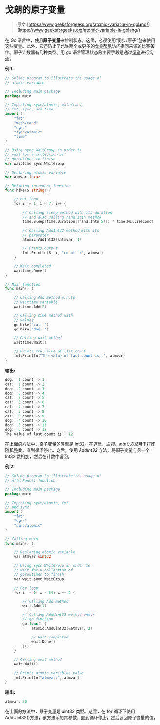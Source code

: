 # 戈朗的原子变量

> 原文:[https://www.geeksforgeeks.org/atomic-variable-in-golang/](https://www.geeksforgeeks.org/atomic-variable-in-golang/)

在 Go 语言中，使用**原子变量**来控制状态。这里，必须使用“同步/原子”包来使用这些变量。此外，它还防止了允许两个或更多的[戈鲁蒂尼](https://www.geeksforgeeks.org/goroutines-concurrency-in-golang/)访问相同来源的比赛条件。原子计数器有几种类型。用 go 语言管理状态的主要手段是通过[渠道](https://www.geeksforgeeks.org/channel-in-golang/)进行沟通。

**例 1:**

```go
// Golang program to illustrate the usage of
// atomic variable

// Including main package
package main

// Importing sync/atomic, math/rand,
// fmt, sync, and time
import (
    "fmt"
    "math/rand"
    "sync"
    "sync/atomic"
    "time"
)

// Using sync.WaitGroup in order to
// wait for a collection of
// goroutines to finish
var waittime sync.WaitGroup

// Declaring atomic variable
var atmvar int32

// Defining increment function
func hike(S string) {

    // For loop
    for i := 1; i < 7; i++ {

        // Calling sleep method with its duration
        // and also calling rand.Intn method
        time.Sleep(time.Duration((rand.Intn(5))) * time.Millisecond)

        // Calling AddInt32 method with its
        // parameter
        atomic.AddInt32(&atmvar, 1)

        // Prints output
        fmt.Println(S, i, "count ->", atmvar)
    }

    // Wait completed
    waittime.Done()
}

// Main function
func main() {

    // Calling Add method w.r.to
    // waittime variable
    waittime.Add(2)

    // Calling hike method with
    // values
    go hike("cat: ")
    go hike("dog: ")

    // Calling wait method
    waittime.Wait()

    // Prints the value of last count
    fmt.Println("The value of last count is :", atmvar)
}
```

**输出:**

```go
dog:  1 count -> 1
cat:  1 count -> 2
dog:  2 count -> 3
dog:  3 count -> 4
cat:  2 count -> 5
cat:  3 count -> 6
cat:  4 count -> 7
cat:  5 count -> 8
cat:  6 count -> 9
dog:  4 count -> 10
dog:  5 count -> 11
dog:  6 count -> 12
The value of last count is : 12

```

在上面的方法中，原子变量的类型是 int32。在这里，*兰特。Intn()方法*用于打印随机整数，直到循环停止。之后，使用 *AddInt32* 方法，将原子变量与另一个 Int32 数相加，然后在计数中返回。

**例 2:**

```go
// Golang program to illustrate the usage of
// AfterFunc() function

// Including main package
package main

// Importing sync/atomic, fmt,
// and sync
import (
    "fmt"
    "sync"
    "sync/atomic"
)

// Calling main
func main() {

    // Declaring atomic variable
    var atmvar uint32

    // Using sync.WaitGroup in order to
    // wait for a collection of
    // goroutines to finish
    var wait sync.WaitGroup

    // For loop
    for i := 0; i < 30; i += 2 {

        // Calling Add method
        wait.Add(1)

        // Calling AddUint32 method under
        // go function
        go func() {
            atomic.AddUint32(&atmvar, 2)

            // Wait completed
            wait.Done()
        }()
    }

    // Calling wait method
    wait.Wait()

    // Prints atomic variables value
    fmt.Println("atmvar:", atmvar)
}
```

**输出:**

```go
atmvar: 30

```

在上面的方法中，原子变量是 uint32 类型。这里，在 for 循环下使用 AddUint32()方法，该方法添加其参数，直到循环停止，然后返回原子变量的值。